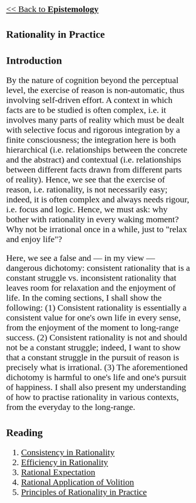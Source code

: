 <style>
    * {font-family: "Times New Roman"}
    p, ol, ul, th, td {font-size: 24px}
</style>


[<< Back to **Epistemology**](https://pranigopu.github.io/philosophy/epistemology)

# Rationality in Practice

# Introduction
By the nature of cognition beyond the perceptual level, the exercise of reason is non-automatic, thus involving self-driven effort. A context in which facts are to be studied is often complex, i.e. it involves many parts of reality which must be dealt with selective focus and rigorous integration by a finite consciousness; the integration here is both hierarchical (i.e. relationships between the concrete and the abstract) and contextual (i.e. relationships between different facts drawn from different parts of reality). Hence, we see that the exercise of reason, i.e. rationality, is not necessarily easy; indeed, it is often complex and always needs rigour, i.e. focus and logic. Hence, we must ask: why bother with rationality in every waking moment? Why not be irrational once in a while, just to "relax and enjoy life"?

Here, we see a false and — in my view — dangerous dichotomy: consistent rationality that is a constant struggle vs. inconsistent rationality that leaves room for relaxation and the enjoyment of life. In the coming sections, I shall show the following: (1) Consistent rationality is essentially a consistent value for one's own life in every sense, from the enjoyment of the moment to long-range success. (2) Consistent rationality is not and should not be a constant struggle; indeed, I want to show that a constant struggle in the pursuit of reason is precisely what is irrational. (3) The aforementioned dichotomy is harmful to one's life and one's pursuit of happiness. I shall also present my understanding of how to practise rationality in various contexts, from the everyday to the long-range.

# Reading
1. [Consistency in Rationality](https://pranigopu.github.io/philosophy/epistemology/rationality-in-practice/1-consistency-and-rationality.html)
2. [Efficiency in Rationality](https://pranigopu.github.io/philosophy/epistemology/rationality-in-practice/2-efficiency-and-rationality.html)
3. [Rational Expectation](https://pranigopu.github.io/philosophy/epistemology/rationality-in-practice/3-rational-expectation.html)
4. [Rational Application of Volition](https://pranigopu.github.io/philosophy/epistemology/rationality-in-practice/4-rational-application-of-volition.html)
5. [Principles of Rationality in Practice](https://pranigopu.github.io/philosophy/epistemology/5-principles-for-rationality-in-practice.html)